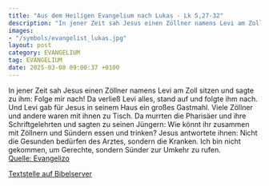 ```yaml
---
title: "Aus dem Heiligen Evangelium nach Lukas - Lk 5,27-32"
description: "In jener Zeit sah Jesus einen Zöllner namens Levi am Zoll sitzen und sagte zu ihm: Folge mir nach! Da verließ Levi alles, stand auf und folgte ihm nach. Und Levi gab für Jesus in seinem Haus ein großes Gastmahl. Viele Zöllner und andere waren mit ihnen zu Tisch. Da murrten die Ph...."
images:
- "/symbols/evangelist_lukas.jpg"
layout: post
category: EVANGELIUM
tag: EVANGELIUM
date: 2025-03-08 09:00:37 +0100
---
```

In jener Zeit sah Jesus einen Zöllner namens Levi am Zoll sitzen und sagte zu ihm: Folge mir nach!
Da verließ Levi alles, stand auf und folgte ihm nach.
Und Levi gab für Jesus in seinem Haus ein großes Gastmahl. Viele Zöllner und andere waren mit ihnen zu Tisch.
Da murrten die Pharisäer und ihre Schriftgelehrten und sagten zu seinen Jüngern: Wie könnt ihr zusammen mit Zöllnern und Sündern essen und trinken?
Jesus antwortete ihnen: Nicht die Gesunden bedürfen des Arztes, sondern die Kranken.<!--more-->
Ich bin nicht gekommen, um Gerechte, sondern Sünder zur Umkehr zu rufen.<br>
[Quelle: Evangelizo](https://evangeliumtagfuertag.org/DE/gospel)

[Textstelle auf Bibelserver](https://www.bibleserver.com/EU/Lukas5,27-32)
